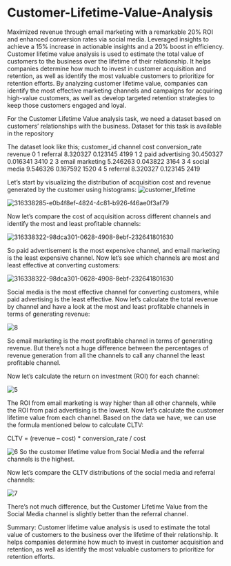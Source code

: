# Customer-Lifetime-Value-Analysis
Maximized revenue through email marketing with a remarkable 20% ROI and enhanced conversion rates via social media. Leveraged insights to achieve a 15% increase in actionable insights and a 20% boost in efficiency.
Customer lifetime value analysis is used to estimate the total value of customers to the business over the lifetime of their relationship. It helps companies determine how much to invest in customer acquisition and retention, as well as identify the most valuable customers to prioritize for retention efforts. By analyzing customer lifetime value, companies can identify the most effective marketing channels and campaigns for acquiring high-value customers, as well as develop targeted retention strategies to keep those customers engaged and loyal.

For the Customer Lifetime Value analysis task, we need a dataset based on customers’ relationships with the business. Dataset for this task is available in the repository

The dataset look like this; customer_id channel cost conversion_rate revenue 0 1 referral 8.320327 0.123145 4199 1 2 paid advertising 30.450327 0.016341 3410 2 3 email marketing 5.246263 0.043822 3164 3 4 social media 9.546326 0.167592 1520 4 5 referral 8.320327 0.123145 2419

Let’s start by visualizing the distribution of acquisition cost and revenue generated by the customer using histograms:
![customer_lifetime](https://github.com/pavanmuthyam/Customer-Lifetime-Value-Analysis/assets/87929903/ccba1f70-728c-4d23-b4e8-43b18e7ef89f)

![316338285-e0b4f8ef-4824-4c81-b926-f46ae0f3af79](https://github.com/pavanmuthyam/Customer-Lifetime-Value-Analysis/assets/87929903/3327e316-1f63-4d5d-814a-f9428d0c4462)

Now let’s compare the cost of acquisition across different channels and identify the most and least profitable channels:

![316338322-98dca301-0628-4908-8ebf-232641801630](https://github.com/pavanmuthyam/Customer-Lifetime-Value-Analysis/assets/87929903/fed65149-dd41-4e11-b138-9a6f01c8036b)

So paid advertisement is the most expensive channel, and email marketing is the least expensive channel. Now let’s see which channels are most and least effective at converting customers:

![316338322-98dca301-0628-4908-8ebf-232641801630](https://github.com/pavanmuthyam/Customer-Lifetime-Value-Analysis/assets/87929903/40757b51-b9ec-41ab-9058-0cf40af6eb38)

Social media is the most effective channel for converting customers, while paid advertising is the least effective. Now let’s calculate the total revenue by channel and have a look at the most and least profitable channels in terms of generating revenue:

![8](https://github.com/pavanmuthyam/Customer-Lifetime-Value-Analysis/assets/87929903/ab7a0672-9836-4bb2-b088-9c93981867c3)


So email marketing is the most profitable channel in terms of generating revenue. But there’s not a huge difference between the percentages of revenue generation from all the channels to call any channel the least profitable channel.

Now let’s calculate the return on investment (ROI) for each channel:

![5](https://github.com/pavanmuthyam/Customer-Lifetime-Value-Analysis/assets/87929903/a0762c5a-5873-4324-8a11-3d499432a4e1)

The ROI from email marketing is way higher than all other channels, while the ROI from paid advertising is the lowest. Now let’s calculate the customer lifetime value from each channel. Based on the data we have, we can use the formula mentioned below to calculate CLTV:

CLTV = (revenue – cost) * conversion_rate / cost

![6](https://github.com/pavanmuthyam/Customer-Lifetime-Value-Analysis/assets/87929903/753eb527-d50d-43ee-ba37-6ec6e0668773)
So the customer lifetime value from Social Media and the referral channels is the highest.

Now let’s compare the CLTV distributions of the social media and referral channels:

![7](https://github.com/pavanmuthyam/Customer-Lifetime-Value-Analysis/assets/87929903/f2bbf76b-8e54-4a72-9c5e-29a04315bd82)

There’s not much difference, but the Customer Lifetime Value from the Social Media channel is slightly better than the referral channel.

Summary: Customer lifetime value analysis is used to estimate the total value of customers to the business over the lifetime of their relationship. It helps companies determine how much to invest in customer acquisition and retention, as well as identify the most valuable customers to prioritize for retention efforts.



















